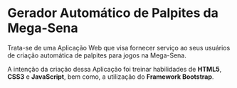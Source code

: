 # Gerador Automático de Palpites da Mega-Sena

Trata-se de uma Aplicação Web que visa fornecer serviço ao seus usuários de criação automática de palpites para jogos na Mega-Sena.

A intenção da criação dessa Aplicação foi treinar habilidades de **HTML5**, **CSS3** e **JavaScript**, bem como, a utilização do **Framework Bootstrap**.